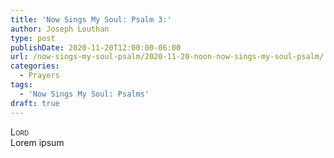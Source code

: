 ```yaml
---
title: 'Now Sings My Soul: Psalm 3:'
author: Joseph Louthan
type: post
publishDate: 2020-11-20T12:00:00-06:00
url: /now-sings-my-soul-psalm/2020-11-20-noon-now-sings-my-soul-psalm/
categories:
  - Prayers
tags:
  - 'Now Sings My Soul: Psalms'
draft: true
---
```


</pre>
<div style="font-variant: small-caps;">Lord</div>
Lorem ipsum
</pre>

